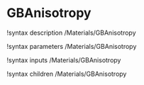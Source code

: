 <!-- MOOSE Documentation Stub: Remove this when content is added. -->

# GBAnisotropy

!syntax description /Materials/GBAnisotropy

!syntax parameters /Materials/GBAnisotropy

!syntax inputs /Materials/GBAnisotropy

!syntax children /Materials/GBAnisotropy
